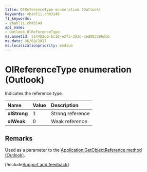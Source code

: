 ```yaml
---
title: OlReferenceType enumeration (Outlook)
keywords: vbaol11.chm3149
f1_keywords:
- vbaol11.chm3149
api_name:
- Outlook.OlReferenceType
ms.assetid: 514402d6-bc10-e2f3-303c-ced983206db6
ms.date: 06/08/2017
ms.localizationpriority: medium
---
```



# OlReferenceType enumeration (Outlook)

Indicates the reference type.



|Name|Value|Description|
|:-----|:-----|:-----|
| **olStrong**|1|Strong reference|
| **olWeak**|0|Weak reference|

## Remarks

Used as a parameter to the [Application.GetObjectReference method (Outlook)](Outlook.Application.GetObjectReference.md).

[!include[Support and feedback](~/includes/feedback-boilerplate.md)]